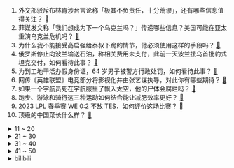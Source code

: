 1. 外交部驳斥布林肯涉台言论称「极其不负责任，十分荒谬」，还有哪些信息值得关注？ [:link:](https://www.zhihu.com/question/586723004)
2. 菲媒发文称「我们想成为下一个乌克兰吗？」传递哪些信息？美国可能在亚太重演乌克兰危机吗？ [:link:](https://www.zhihu.com/question/586688988)
3. 为什么我不能接受高启强给泰叔下跪的情节，他必须使用这样的手段吗？ [:link:](https://www.zhihu.com/question/581169007)
4. 俄罗斯停止向波兰输送石油，称相关费用未支付，此前一天波兰援乌首批豹式坦克交付，如何看待此事？ [:link:](https://www.zhihu.com/question/586730910)
5. 为到工地干活办假身份证，64 岁男子被警方行政处罚，如何看待此事？ [:link:](https://www.zhihu.com/question/586535536)
6. 网传《英雄联盟》电竞部分将影视化并由张艺谋执导，对此你有哪些期待？ [:link:](https://www.zhihu.com/question/586680163)
7. 如果一个宇航员死在宇航服里了飘入太空，他的尸体会腐烂吗？ [:link:](https://www.zhihu.com/question/23000073)
8. 跑步、游泳和骑行这三种运动如何结合能让减肥效率更好？ [:link:](https://www.zhihu.com/question/585686860)
9. 2023 LPL 春季赛 WE 0:2 不敌 TES，如何评价这场比赛？ [:link:](https://www.zhihu.com/question/586748032)
10. 顶级的中国菜长什么样？ [:link:](https://www.zhihu.com/question/277136274)
<details>
<summary>11 ~ 20</summary>

11. 如何看待全国政协委员周世虹建议消除对罪犯子女考公的限制，哪些信息值得关注？ [:link:](https://www.zhihu.com/question/586739073)
12. 新疆男篮发布公告：退出本赛季比赛、退出 CBA 联盟，这将对中国篮球产生哪些影响？ [:link:](https://www.zhihu.com/question/586819825)
13. 报道称 90 后上海情侣 4 年存款破 100 万，你有存款的习惯吗？年轻人怎样才能存到钱？ [:link:](https://www.zhihu.com/question/586732954)
14. 如何高效配齐一套满足大学需求、性价比高的数码装备？ [:link:](https://www.zhihu.com/question/586672883)
15. 你家的孩子说过哪些让你印象深刻的，或者特别特别有意思的话? [:link:](https://www.zhihu.com/question/428959864)
16. 「志愿者精子合格率不足 20% 」引热议，「捐精」的筛选条件是什么？什么是「国家认证的精壮男子」？ [:link:](https://www.zhihu.com/question/586470049)
17. 如何从军事角度评价俄军目前的战略战术？ [:link:](https://www.zhihu.com/question/586623087)
18. 甲流单日搜索量近七万，奥司他韦被抢断货，如何科学地对待此类流感？「甲流」与「新冠」感染的区别是什么？ [:link:](https://www.zhihu.com/question/586476449)
19. 被一年级小朋友的问题难住了，果汁和牛奶混合会沉淀，奶昔也是水果加牛奶为什么不会沉淀？ [:link:](https://www.zhihu.com/question/585367701)
20. 《流浪地球 2》的太空电梯为什么选择火箭动力，而不是电磁动力？ [:link:](https://www.zhihu.com/question/580605862)
</details>
<details>
<summary>21 ~ 30</summary>

21. 24岁，考研第四年失败，我觉得我走不出来了，不会再快乐了怎么办？ [:link:](https://www.zhihu.com/question/586243772)
22. 自行车座垫按腿长调高了，骑车时很舒服，但需要紧急停车时脚又够不到地面，感觉很不安全，这种情况怎么解？ [:link:](https://www.zhihu.com/question/586521556)
23. 过了35岁真的不敢跳槽了吗？ [:link:](https://www.zhihu.com/question/586306400)
24. 首款智能聊天表格应用 ChatExcel 发布，有哪些亮点值得关注？ [:link:](https://www.zhihu.com/question/586673687)
25. 杨紫琼凭借《瞬息全宇宙》获第 29 届美国演员工会奖电影最佳女主角，她有多大概率获得奥斯卡最佳女主角？ [:link:](https://www.zhihu.com/question/586470158)
26. 如何看待南京出台新政「公积金可提取支付首付」？这一举措会带来哪些影响？ [:link:](https://www.zhihu.com/question/586564053)
27. 在《狂飙》中，高启强有没有把安欣当作真朋友？ [:link:](https://www.zhihu.com/question/586456840)
28. 如何看待《原神》和必胜客联动又冲崩了服务器，并将其 app 拉到了下载榜前 10？ [:link:](https://www.zhihu.com/question/586471107)
29. 俄罗斯的游戏《原子之心》，乌克兰的游戏《地铁离去》，哪一个更好? [:link:](https://www.zhihu.com/question/585531945)
30. 委员袁小彬建议将轻微伤入刑，是否赞同这一建议？ [:link:](https://www.zhihu.com/question/586770595)
</details>
<details>
<summary>31 ~ 40</summary>

31. 有哪些方法可以让手部皮肤变好？ [:link:](https://www.zhihu.com/question/584131800)
32. 《名侦探柯南》最新主线「羽田案」经过揭晓，你有什么想说的？ [:link:](https://www.zhihu.com/question/586239203)
33. 最好的朋友不记得你的生日（自己每年都记得给她祝福和礼物），会介意吗？ [:link:](https://www.zhihu.com/question/586729437)
34. 上小学后，家长要给孩子培养什么样的学习习惯，才能事半功倍？ [:link:](https://www.zhihu.com/question/585358065)
35. 如果十年或二十年后的就业市场跟现在大不同，如何给现在的孩子做学业规划？ [:link:](https://www.zhihu.com/question/583951495)
36. 《红楼梦》：为什么林黛玉只住三间小房，薛宝钗却住五间大房？ [:link:](https://www.zhihu.com/question/585916530)
37. 为什么荣耀一直在自家 Magic 系列旗舰手机上坚持用国产屏，而不用国外顶级钻石屏？ [:link:](https://www.zhihu.com/question/586682992)
38. 有哪些很常见但却被列为国家保护的动植物？ [:link:](https://www.zhihu.com/question/332848479)
39. 甲流患者近期增多，专家提醒「服用奥司他韦请遵医嘱，勿自行服用」，关于甲流还有哪些需要注意的？ [:link:](https://www.zhihu.com/question/586459684)
40. 2022 年度个税汇算 3 月 1 日起开始，你是退税还是补税？哪些信息值得关注？ [:link:](https://www.zhihu.com/question/584347913)
</details>
<details>
<summary>41 ~ 50</summary>

41. 如何看待OPPO Find N2 Flip亮相MWC并开启欧洲首销？你看好国产消费电子品牌出海吗？ [:link:](https://www.zhihu.com/question/586669040)
42. 有哪些常被认错的植物？ [:link:](https://www.zhihu.com/question/585363137)
43. 2 月 28 日四川甘孜州泸定县发生 4.8 级地震，震源深度 8 千米，当地情况如何？ [:link:](https://www.zhihu.com/question/586816837)
44. 人生命里什么最重要？ [:link:](https://www.zhihu.com/question/586662138)
45. 阿根廷主教练斯卡洛尼当选 FIFA 年度最佳教练，如何评价他的表现？ [:link:](https://www.zhihu.com/question/586648509)
46. 大学生在大学期间要多去旅游吗？ [:link:](https://www.zhihu.com/question/585371832)
47. 波兰残疾球员奥列克西倒钩当选普斯卡什奖，如何评价这粒进球？ [:link:](https://www.zhihu.com/question/586648661)
48. 为什么军工罐头没有鸡肉的？ [:link:](https://www.zhihu.com/question/352902566)
49. 医美前后，你知道怎么修护吗？ [:link:](https://www.zhihu.com/question/586680661)
50. 大学里总是一个人会孤独吗? [:link:](https://www.zhihu.com/question/586488511)
</details><details>
<summary>bilibili</summary>

1. 这才是大学生该有的快乐生活！ [:link:](//www.bilibili.com/video/BV1xD4y1g7LD)
2. 【亮记生物鉴定】网络热传生物鉴定47 [:link:](//www.bilibili.com/video/BV1yM411j7NG)
3. 爆肝一个月！4w枚【订书钉】编制银鳞软甲 [:link:](//www.bilibili.com/video/BV1LA41117Vr)
4. 璃 月 摇 子 [:link:](//www.bilibili.com/video/BV1QD4y1g7W6)
5. 为了听剑魔的笑声，我自制了lol全英雄语音网站！ [:link:](//www.bilibili.com/video/BV1Qy4y1o7BP)
6. 《原神》角色演示-「迪希雅：炎狮灼烁」 [:link:](//www.bilibili.com/video/BV1Fo4y1a7Q9)
7. 吸毒明星在洗白，而一线民警在找线人尸体.... [:link:](//www.bilibili.com/video/BV1Pj411F76f)
8. mystery of love [:link:](//www.bilibili.com/video/BV1m84y1774Z)
9. 《阳光开朗小女孩》 [:link:](//www.bilibili.com/video/BV1eb411X7Br)
10. 路 的 尽 头 是 什 么 ？ [:link:](//www.bilibili.com/video/BV1kM4y1d7Fr)
<details>
<summary>11 ~ 20</summary>

11. 鹅鸭傻（2） [:link:](//www.bilibili.com/video/BV1nA41117dx)
12. 飞花令再遇女粉，这诗词储备太超纲了！ [:link:](//www.bilibili.com/video/BV1wj411F7b4)
13. “我去，这台词也太超前了！以前的编剧是真敢写啊！” [:link:](//www.bilibili.com/video/BV1VA41127n4)
14. 【CSGO整活】这不比龙狙好使？手感一下上来了。 [:link:](//www.bilibili.com/video/BV1aM411E77T)
15. 番茄先生续作！柠檬老师的恐怖课堂~ [:link:](//www.bilibili.com/video/BV1ns4y1j7qr)
16. 看封面不知道在干嘛。 [:link:](//www.bilibili.com/video/BV1nM411E7A2)
17. 当有人说广东菜量小的时候，你就把这条视频甩给他… [:link:](//www.bilibili.com/video/BV1fs4y1j7hD)
18. 能玩一辈子的原版生存！！【第一期】 [:link:](//www.bilibili.com/video/BV15X4y197kT)
19. 【STN快报第七季06】玩了原子之心我爱上了X box [:link:](//www.bilibili.com/video/BV1eg4y1H7Zb)
20. 兆惠·前半生：乾隆朝第一神将，平准战争，杀穿西北？【乾隆往事】 [:link:](//www.bilibili.com/video/BV1ej41137AY)
</details>
<details>
<summary>21 ~ 30</summary>

21. 我瞎编了一个护肤成分，请了位明星“代言”... [:link:](//www.bilibili.com/video/BV12Y4y127rj)
22. 恭喜你没考上，因为985根本配不上你 [:link:](//www.bilibili.com/video/BV15v4y1e7Fr)
23. 环球航行在好望角，相遇中国海军护航编队并收到舰长祝福！ [:link:](//www.bilibili.com/video/BV1bY4y127jT)
24. 骑行大兴安岭，运气爆棚入住路边玻璃房，这里是全球唯一爱情坐标点 [:link:](//www.bilibili.com/video/BV18L411Z7xJ)
25. 清理桥洞前和清理桥洞后，是不是特别的治愈 [:link:](//www.bilibili.com/video/BV1vs4y1Z7f8)
26. 爆肝23天用MC还原层岩巨渊  复刻原神1600米高度差【MC还原提瓦特#01层岩篇】 [:link:](//www.bilibili.com/video/BV1sb411X7Vh)
27. 计算机课宣传片 [:link:](//www.bilibili.com/video/BV1cY411C7G2)
28. UP主们都怎么做字幕？调研100位UP，他们的秘密是... [:link:](//www.bilibili.com/video/BV1GY4y1U7oq)
29. 宣传低糖饮食的朋友一定要把这几个列入案例 [:link:](//www.bilibili.com/video/BV1fY4y127W6)
30. 【原神】米哈游最感人的伏笔！原来一切早有预兆！ [:link:](//www.bilibili.com/video/BV1H84y1E742)
</details>
<details>
<summary>31 ~ 40</summary>

31. 用1美元，10美元，100美元在美国分别能吃到什么汉堡！你们觉得哪种体验最值呢？ [:link:](//www.bilibili.com/video/BV1ns4y1j7ir)
32. 【恋爱指南】当你遇到一个非常喜欢的人——Matthew Hussey [:link:](//www.bilibili.com/video/BV1kT411i7qf)
33. 给身边的法盲朋友普个法 [:link:](//www.bilibili.com/video/BV11X4y197Nf)
34. 正吃路边摊臭豆腐淀粉肠遇到新型骗局正吃路边摊臭豆腐淀粉肠遇到新型骗局笔记 [:link:](//www.bilibili.com/video/BV1Dy4y1o7uq)
35. 黑人穿越被当成奴隶拍卖 直接笑尿《穿越之旅》完整版 [:link:](//www.bilibili.com/video/BV1224y1J7iD)
36. 看看我的家族基因吧～ [:link:](//www.bilibili.com/video/BV1GM411w76X)
37. 柳智敏Solo舞台 超清直拍 [:link:](//www.bilibili.com/video/BV1nb411X7di)
38. 【罗翔】如何面对荒诞、拒绝荒诞，观《七号房的礼物》有感 [:link:](//www.bilibili.com/video/BV1Nb411X7QR)
39. 1500一位的“西式中餐”，一口一道菜还担心吃不饱？ [:link:](//www.bilibili.com/video/BV1m24y1J7yE)
40. “当年孙悟空的疯话变成了现实，这才是最讽刺的！” [:link:](//www.bilibili.com/video/BV1sX4y197Mk)
</details>
<details>
<summary>41 ~ 50</summary>

41. 如果明星假弹变成真的......【琵琶篇】 [:link:](//www.bilibili.com/video/BV1954y1c7ts)
42. “你就想摘我的果 你还想捻我的花” [:link:](//www.bilibili.com/video/BV1YY4y127S6)
43. 【中英字幕】剪刀石头布，但是AI作画 [:link:](//www.bilibili.com/video/BV1UY4y127Eb)
44. 唱哭无数人! 民族说唱登上中国日报！Moseee《给外婆的一封信》被无数官媒转发 [:link:](//www.bilibili.com/video/BV1jv4y1e7G5)
45. 当你去帮女朋友吵架时发现她是错的 [:link:](//www.bilibili.com/video/BV1vj411F7Ag)
46. 𝒄𝒊𝒕𝒚 𝒐𝒇 𝒔𝒕𝒂𝒓𝒔 250个绝美镜头 带你看完豆瓣TOP250 肖申克的救赎 阿甘正传 霸王别姬 超脱 千与千寻 楚门的世界 [:link:](//www.bilibili.com/video/BV1g84y1n72h)
47. 120斤的南方人和180斤的北方人互换饮食是什么体验 [:link:](//www.bilibili.com/video/BV1bY411C7Rf)
48. 被坑几千块，揭秘机场办卡骗局，终身VIP隐藏着什么套路？ [:link:](//www.bilibili.com/video/BV17M4y1o7VR)
49. 如何做出鲜香浓郁、挂满汤汁的番茄炒鸡蛋【解构家常菜】 [:link:](//www.bilibili.com/video/BV1gY411C7BY)
50. 好起来了！求求你回来看吧！2023年4月新番导视！【泛式】 [:link:](//www.bilibili.com/video/BV1Py4y1Z7p6)
</details>
<details>
<summary>51 ~ 60</summary>

51. 千万别报这种坑人的旅游团。。。 [:link:](//www.bilibili.com/video/BV1hj41137ff)
52. 线下试吃！原神联动必胜客的套餐好吃吗？商业逻辑是？ [:link:](//www.bilibili.com/video/BV1o24y1G7xL)
53. Love Story（全文跑调版） [:link:](//www.bilibili.com/video/BV1QM4y1Z7Mu)
54. 外面7快一碗伤心凉粉，在家3块都不要，做法比喝水都要简单 [:link:](//www.bilibili.com/video/BV1ig4y1H7vF)
55. 《了不起的瑶茨比》（女王助阵篇） [:link:](//www.bilibili.com/video/BV1wj411F7Qt)
56. 对学姐心动需要多少秒？！! [:link:](//www.bilibili.com/video/BV19X4y197Nq)
57. 探秘全世界最大沙漠集市！仙人掌！蜗牛汤！20元吃到饱！ [:link:](//www.bilibili.com/video/BV1ix4y1F7ma)
58. 一口气搞清楚ChatGPT | 牛X在哪？谁会失业？巨头商战... [:link:](//www.bilibili.com/video/BV1rj41137cr)
59. “白鸽只因羽毛洁白，却能被冠以和平之意” [:link:](//www.bilibili.com/video/BV1Ss4y1Z7WP)
60. 芬兰买房记继续！东北涮串让芬兰家人疯狂炫串嗨翻天！东北春饼太过瘾，自制雪衣豆沙超满足！ [:link:](//www.bilibili.com/video/BV1C24y1J75E)
</details>
<details>
<summary>61 ~ 70</summary>

61. 如何逃出法属圭亚那？【硬核狠人47】 [:link:](//www.bilibili.com/video/BV19s4y1b7JM)
62. 原来我的人生，不是一坨垃圾啊！！！ [:link:](//www.bilibili.com/video/BV1zM4y1d7hc)
63. 王老菊教你出千换牌 [:link:](//www.bilibili.com/video/BV1HM4y1o7Hc)
64. 【摆烂填词】“他们正经我沙雕，整点活来笑一笑”【人生态度/穆小泠】 [:link:](//www.bilibili.com/video/BV1hY4y1U7GM)
65. 楚钧：《热评鉴定》jklove不带净化团战被秒？输比赛AD全锅？拒绝印象流观赛！ [:link:](//www.bilibili.com/video/BV1EY411C7qv)
66. 【胡桃】⚡你能忍受哒哒哒的洗脑么⚡嗷⚡ [:link:](//www.bilibili.com/video/BV1FR4y1i77b)
67. 当 代 年 轻 人 现 状 [:link:](//www.bilibili.com/video/BV1ks4y1j7Fn)
68. 被挂上热搜的“第一次吃华莱士”，背后藏着最残酷的底层之痛 [:link:](//www.bilibili.com/video/BV1cM411w7D9)
69. 梅普露：怕痛，以高达形态出击【TD25定格动画】GSC梅普露拼装展示 [:link:](//www.bilibili.com/video/BV1X24y1J775)
70. 如何30秒快速清空大脑停止胡思乱想？ [:link:](//www.bilibili.com/video/BV1cM411E72s)
</details>
<details>
<summary>71 ~ 80</summary>

71. 唱的太投入了. [:link:](//www.bilibili.com/video/BV1Hs4y177RZ)
72. 道士一生收养72弃婴，80岁羽化登真 [:link:](//www.bilibili.com/video/BV1dT411f79E)
73. 开学不到一周就被同学认出来了？？大型网友见面会 [:link:](//www.bilibili.com/video/BV1984y177MF)
74. 【诺子】失明后的我如何看镜头？盲人Coser第一次摄影Vlog！ [:link:](//www.bilibili.com/video/BV1sY4y1U7WU)
75. 一个家有两个购物狂。 [:link:](//www.bilibili.com/video/BV1VM411j7yA)
76. 精神病人变身捉鬼专家？周星驰最被低估之作！万字拆解童年阴影《回魂夜》 [:link:](//www.bilibili.com/video/BV1DX4y197sG)
77. 啊？5.0 [:link:](//www.bilibili.com/video/BV1dv4y1e73v)
78. 京 海 军 火 商 [:link:](//www.bilibili.com/video/BV1c24y1V7m4)
79. 美女深夜去便利店随便对付一口,还自制了炒酸奶? [:link:](//www.bilibili.com/video/BV1HM411E7BW)
80. 丹哥这次帮全村解决了用水问题 [:link:](//www.bilibili.com/video/BV1Jj411F7og)
</details>
<details>
<summary>81 ~ 90</summary>

81. 新年巡剪还从重庆开始！这次是给山火救援队的蓝朋友理发！！ [:link:](//www.bilibili.com/video/BV1BL411Z7Du)
82. 如何让键盘发出老婆的叫声 ( 二 ) [:link:](//www.bilibili.com/video/BV1Us4y1Z7Vp)
83. 寻宝地图 我的世界永恒的MC生存 二周目EP21 [:link:](//www.bilibili.com/video/BV1CY4y127NR)
84. 看清楚啊 [:link:](//www.bilibili.com/video/BV18X4y1Q7f3)
85. 全网最烧的冰箱——诺拉【原子之心】 [:link:](//www.bilibili.com/video/BV1aX4y1Q7FR)
86. 怪 鱼 馒 头 [:link:](//www.bilibili.com/video/BV1f24y1J71r)
87. 【我的世界】神秘海底城市 [:link:](//www.bilibili.com/video/BV1bv4y1e76R)
88. “这大概就是人养狗的原因” [:link:](//www.bilibili.com/video/BV1Cs4y1f78a)
89. 读评论24.0，老非凡追杀粉丝，竟然被气到鬼畜 [:link:](//www.bilibili.com/video/BV1cY411C7Qm)
90. 上班主打一个勤俭持家！ [:link:](//www.bilibili.com/video/BV14X4y1Q7pn)
</details>
<details>
<summary>91 ~ 100</summary>

91. 【半佛】数学题刺客，学生的折磨。 [:link:](//www.bilibili.com/video/BV1eY411k7ti)
92. 日本又又又现道德畜生 素质刺客 寿司上喷洒消毒剂等同于无差别攻击 牙签剔完牙再放回去 [:link:](//www.bilibili.com/video/BV1fs4y1Z7dg)
93. 状元及第，发明宋体，你还听过哪些关于秦桧的谣言？ [:link:](//www.bilibili.com/video/BV1dM4y1d7SD)
94. 新结局又来啦！我们初步破解了《柠檬小姐》里重要内容！ [:link:](//www.bilibili.com/video/BV1bY4y127z3)
95. 这还减个屁的肥呀 [:link:](//www.bilibili.com/video/BV1KD4y1u7rN)
96. 恋如雨止｜我愿称小松菜奈为漫改女王 [:link:](//www.bilibili.com/video/BV1vx4y1F7XB)
97. 烤肉日料双重自助餐，仨战士直接给海胆干没货了，需要增援 [:link:](//www.bilibili.com/video/BV1vM411775M)
98. 去漫展啦！发点露脸的cos [:link:](//www.bilibili.com/video/BV1rA41117jD)
99. 【缚手结】可以把你牢牢吊在半空中的那种 ⊙∀⊙！ ‖ 逃生保命用的哈 [:link:](//www.bilibili.com/video/BV1SY4y127MD)
100. 科学瘦了10斤后，带一箱辣妹小背心去海边逛吃是什么体验？ [:link:](//www.bilibili.com/video/BV1cy4y1Z7RM)
</details></details>